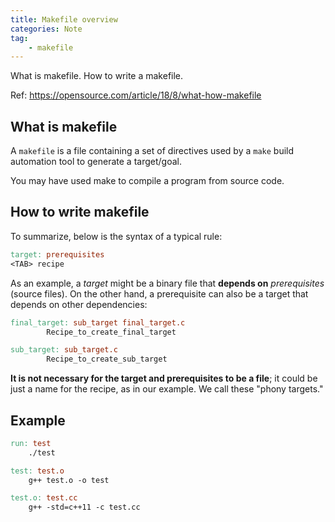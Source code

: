 ```yaml
---
title: Makefile overview
categories: Note
tag:
    - makefile
---
```


What is makefile. How to write a makefile.

Ref: https://opensource.com/article/18/8/what-how-makefile

## What is makefile

A `makefile` is a file containing a set of directives used by a `make` build automation tool to generate a target/goal.

You may have used make to compile a program from source code.

## How to write makefile

To summarize, below is the syntax of a typical rule:

```makefile
target: prerequisites
<TAB> recipe
```

As an example, a _target_ might be a binary file that **depends on** _prerequisites_ (source files). On the other hand, a prerequisite can also be a target that depends on other dependencies:

```makefile
final_target: sub_target final_target.c
        Recipe_to_create_final_target

sub_target: sub_target.c
        Recipe_to_create_sub_target
```

**It is not necessary for the target and prerequisites to be a file**; it could be just a name for the recipe, as in our example. We call these "phony targets."

## Example

```makefile
run: test
	./test

test: test.o
	g++ test.o -o test

test.o: test.cc
	g++ -std=c++11 -c test.cc
```
